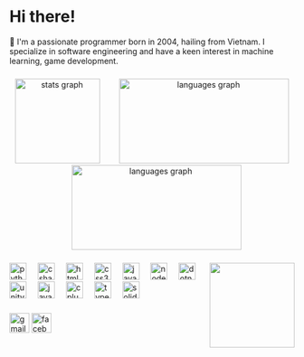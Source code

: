 Hi there! 
============================================================================================================================
🔧 I'm a passionate programmer born in 2004, hailing from Vietnam. I specialize in software engineering and have a keen interest in machine learning, game development.

###

<div align="center">
  <img src="https://github-readme-stats.vercel.app/api?username=Chooynee5704&theme=omni&show_icons=true&hide_border=false&count_private=true" height="150" alt="stats graph" style="margin-right: 15px;" />
  <img src="https://github-readme-stats.vercel.app/api/top-langs/?username=Chooynee5704&theme=omni&show_icons=true&hide_border=false&layout=compact" height="150" width="300" alt="languages graph" style="margin-left: 15px;"/>
    <img src="https://github-readme-streak-stats.herokuapp.com/?user=Chooynee5704&theme=omni&hide_border=false&utm_source=zalo&utm_medium=zalo&utm_campaign=zalo" height="150" width="300" alt="languages graph" style="margin-left: 15px;"/>
</div>

###

<img align="right" height="150" src="https://media1.tenor.com/m/WrOlPBLlU9wAAAAC/anime-rikka-finger-spin.gif"  />

###

<div align="left">
  <img src="https://cdn.jsdelivr.net/gh/devicons/devicon/icons/python/python-original.svg" height="30" alt="python logo"  />
  <img width="12" />
  <img src="https://cdn.jsdelivr.net/gh/devicons/devicon/icons/csharp/csharp-original.svg" height="30" alt="csharp logo"  />
  <img width="12" />
  <img src="https://cdn.jsdelivr.net/gh/devicons/devicon/icons/html5/html5-original.svg" height="30" alt="html5 logo"  />
  <img width="12" />
  <img src="https://cdn.jsdelivr.net/gh/devicons/devicon/icons/css3/css3-original.svg" height="30" alt="css3 logo"  />
  <img width="12" />
  <img src="https://cdn.jsdelivr.net/gh/devicons/devicon/icons/javascript/javascript-original.svg" height="30" alt="javascript logo"  />
  <img width="12" />
  <img src="https://cdn.jsdelivr.net/gh/devicons/devicon/icons/nodejs/nodejs-original.svg" height="30" alt="nodejs logo"  />
  <img width="12" />
  <img src="https://cdn.jsdelivr.net/gh/devicons/devicon/icons/dotnetcore/dotnetcore-original.svg" height="30" alt="dotnetcore logo"  />
  <img width="12" />
  <img src="https://cdn.jsdelivr.net/gh/devicons/devicon/icons/unity/unity-original.svg" height="30" alt="unity logo"  />
  <img width="12" />
  <img src="https://cdn.jsdelivr.net/gh/devicons/devicon/icons/java/java-original.svg" height="30" alt="java logo"  />
  <img width="12" />
  <img src="https://cdn.jsdelivr.net/gh/devicons/devicon/icons/cplusplus/cplusplus-original.svg" height="30" alt="cplusplus logo"  />
  <img width="12" />
  <img src="https://cdn.jsdelivr.net/gh/devicons/devicon/icons/typescript/typescript-original.svg" height="30" alt="typescript logo"  />
  <img width="12" />
  <img src="https://cdn.jsdelivr.net/gh/devicons/devicon/icons/solidity/solidity-original.svg" height="30" alt="solidity logo"  />
</div>

###

<div align="left">
<img src="https://img.shields.io/static/v1?message=huynhkhang7452&log…color=D14836&logoColor=white&labelColor=&style=for-the-badge" height="35" alt="gmail logo"  />
  <a href="https://www.facebook.com/imchooyluvu" target="_blank">
    <img src="https://img.shields.io/static/v1?message=Facebook&logo=face…color=1877F2&logoColor=white&labelColor=&style=for-the-badge" height="35" alt="facebook logo"  />
  </a>
</div>

###

